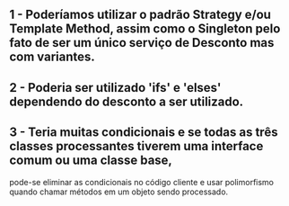## 1 - Poderíamos utilizar o padrão Strategy e/ou Template Method, assim como o Singleton pelo fato de ser um único serviço de Desconto mas com variantes.

## 2 - Poderia ser utilizado 'ifs' e 'elses' dependendo do desconto a ser utilizado.

## 3 - Teria muitas condicionais e se todas as três classes processantes tiverem uma interface comum ou uma classe base, 
pode-se eliminar as condicionais no código cliente e usar polimorfismo quando chamar métodos em um objeto sendo processado.
